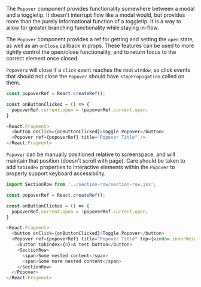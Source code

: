 The `Popover` component provides functionality somewhere between a modal and a toggletip. It doesn't interrupt flow like a modal would, but provides more than the purely informational function of a toggletip. It is a way to allow for greater branching functionality while staying in-flow.

The `Popover` component provides a ref for getting and setting the `open` state, as well as an `onClose` callback in props. These features can be used to more tightly control the open/close functionality, and to return focus to the correct element once closed.

`Popover`s will close if a `click` event reaches the root `window`, so click events that should not close the `Popover` should have `stopPropogation` called on them.

```js
const popoverRef = React.createRef();

const onButtonClicked = () => {
  popoverRef.current.open = !popoverRef.current.open;
}

<React.Fragment>
  <button onClick={onButtonClicked}>Toggle Popover</button>
  <Popover ref={popoverRef} title="Popover Title" />
</React.Fragment>
```


`Popover` can be manually positioned relative to screenspace, and will maintain that position (doesn't scroll with page). Care should be taken to add `tabIndex` properties to interactive elements within the `Popover` to properly support keyboard accessibility.

```js
import SectionRow from '../section-row/section-row.jsx';

const popoverRef = React.createRef();

const onButtonClicked = () => {
  popoverRef.current.open = !popoverRef.current.open;
}

<React.Fragment>
  <button onClick={onButtonClicked}>Toggle Popover</button>
  <Popover ref={popoverRef} title="Popover Title" top={window.innerHeight / 2} left={window.innerWidth / 2}>
    <button tabIndex={0}>A test button</button>
    <SectionRow>
      <span>Some nested content</span>
      <span>Some more nested content</span>
    </SectionRow>
  </Popover>
</React.Fragment>
```
